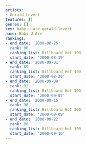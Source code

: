 ```yaml
---
artists:
- Gerald Levert
features: []
genres: []
key: baby-u-are-gerald-levert
name: Baby U Are
rankings:
- end_date: '2000-08-25'
  rank: 96
  ranking_list: Billboard Hot 100
  start_date: '2000-08-19'
- end_date: '2000-09-01'
  rank: 89
  ranking_list: Billboard Hot 100
  start_date: '2000-08-26'
- end_date: '2000-09-08'
  rank: 92
  ranking_list: Billboard Hot 100
  start_date: '2000-09-02'
- end_date: '2000-09-15'
  rank: 96
  ranking_list: Billboard Hot 100
  start_date: '2000-09-09'
- end_date: '2000-09-22'
  rank: 96
  ranking_list: Billboard Hot 100
  start_date: '2000-09-16'
---
```


